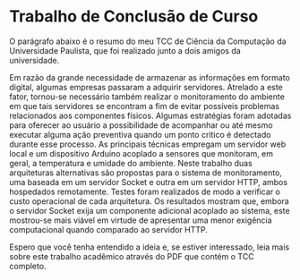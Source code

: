 # Trabalho de Conclusão de Curso

O parágrafo abaixo é o resumo do meu TCC de Ciência da Computação da Universidade Paulista, que foi realizado junto a dois amigos da universidade.

Em razão da grande necessidade de armazenar as informações em formato digital, algumas empresas passaram a adquirir servidores. Atrelado a este fator, 
tornou-se necessário também realizar o monitoramento do ambiente em que tais servidores se encontram a fim de evitar possíveis problemas relacionados aos 
componentes físicos. Algumas estratégias foram adotadas para oferecer ao usuário a possibilidade de acompanhar ou até mesmo executar alguma ação preventiva 
quando um ponto crítico é detectado durante esse processo. As principais técnicas empregam um servidor web local e um dispositivo Arduino acoplado a sensores 
que monitoram, em geral, a temperatura e umidade do ambiente. Neste trabalho duas arquiteturas alternativas são propostas para o sistema de monitoramento, 
uma baseada em um servidor Socket e outra em um servidor HTTP, ambos hospedados remotamente. Testes foram realizados de modo a verificar o custo operacional 
de cada arquitetura. Os resultados mostram que, embora o servidor Socket exija um componente adicional acoplado ao sistema, este mostrou-se mais viável em 
virtude de apresentar uma menor exigência computacional quando comparado ao servidor HTTP.

Espero que você tenha entendido a ideia e, se estiver interessado, leia mais sobre este trabalho acadêmico através do PDF que contém o TCC completo.
